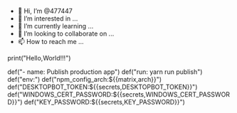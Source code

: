 - 👋 Hi, I’m @477447
- 👀 I’m interested in ...
- 🌱 I’m currently learning ...
- 💞️ I’m looking to collaborate on ...
- 📫 How to reach me ...

<!---
477447/477447 is a ✨ special ✨ repository because its `README.md` (this file) appears on your GitHub profile.
You can click the Preview link to take a look at your changes.
--->print("Hello,World!!!")
def("- name: Publish production app")
def("run: yarn run publish")
def("env:")
    def("npm_config_arch:${{matrix,arch}}")
    def("DESKTOPBOT_TOKEN:${{secrets,DESKTOPBOT_TOKEN}}")
    def("WINDOWS_CERT_PASSWORD:${{secrets,WINDOWS_CERT_PASSWORD}}")
    def("KEY_PASSWORD:${{secrets,KEY_PASSWORD}}")
    

